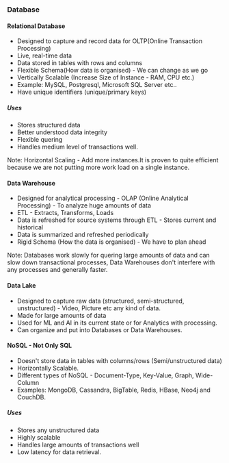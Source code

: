 ### Database

#### Relational Database

* Designed to capture and record data for OLTP(Online Transaction Processing)
* Live, real-time data
* Data stored in tables with rows and columns
* Flexible Schema(How data is organised) - We can change as we go
* Vertically Scalable (Increase Size of Instance - RAM, CPU etc.)
* Example: MySQL, Postgresql, Microsoft SQL Server etc..
* Have unique identifiers (unique/primary keys)

##### Uses

* Stores structured data
* Better understood data integrity
* Flexible quering
* Handles medium level of transactions well.

Note: Horizontal Scaling - Add more instances.It is proven to quite efficient because we are not putting more work load on a single instance.

#### Data Warehouse

* Designed for analytical processing - OLAP (Online Analytical Processing) - To analyze huge amounts of data
* ETL - Extracts, Transforms, Loads
* Data is refreshed for source systems through ETL - Stores current and historical
* Data is summarized and refreshed periodically
* Rigid Schema (How the data is organised) - We have  to plan ahead 


Note: Databases work slowly for quering large amounts of data and can slow down transactional processes, Data Warehouses don't interfere with any processes and generally faster.


#### Data Lake

* Designed to capture raw data (structured, semi-structured, unstructured) - Video, Picture etc any kind of data.
* Made for large amounts of data
* Used for ML and AI in its current state or for Analytics with processing.
* Can organize and put into Databases or Data Warehouses.

#### NoSQL - Not Only SQL

* Doesn't store data in tables with columns/rows (Semi/unstructured data)
* Horizontally Scalable.
* Different types of NoSQL - Document-Type, Key-Value, Graph, Wide-Column
* Examples: MongoDB, Cassandra, BigTable, Redis, HBase, Neo4j and CouchDB.

##### Uses

* Stores any unstructured data
* Highly scalable
* Handles large amounts of transactions well
* Low latency for data retrieval.
